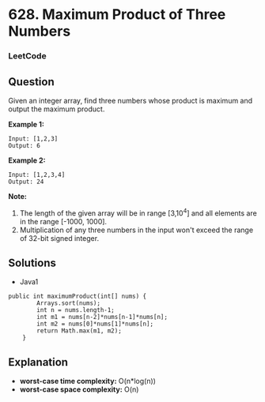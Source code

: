 # 628. Maximum Product of Three Numbers

### LeetCode

## Question

Given an integer array, find three numbers whose product is maximum and output the maximum product.

**Example 1:**
```
Input: [1,2,3]
Output: 6
```

**Example 2:**
```
Input: [1,2,3,4]
Output: 24
```

**Note:**

1.  The length of the given array will be in range [3,10<sup>4</sup>] and all elements are in the range [-1000, 1000].
2.  Multiplication of any three numbers in the input won't exceed the range of 32-bit signed integer.

## Solutions

* Java1
```
public int maximumProduct(int[] nums) {
        Arrays.sort(nums);
        int n = nums.length-1;
        int m1 = nums[n-2]*nums[n-1]*nums[n];
        int m2 = nums[0]*nums[1]*nums[n];
        return Math.max(m1, m2);
    }
```

## Explanation

* **worst-case time complexity:** O(n*log(n))
* **worst-case space complexity:** O(n)